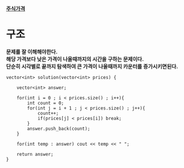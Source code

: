 [**주식가격**](https://programmers.co.kr/learn/courses/30/lessons/42584?language=cpp)   
   
# 구조   
**문제를 잘 이해해야한다.**   
**해당 가격보다 낮은 가격이 나올때까지의 시간을 구하는 문제이다.**   
**단순히 시각별로 끝까지 탐색하여 큰 가격이 나올때까지 카운터를 증가시키면된다.**   
```
vector<int> solution(vector<int> prices) {
    
    vector<int> answer;

    for(int i = 0 ; i < prices.size() ; i++){
    	int count = 0;
    	for(int j = i + 1 ; j < prices.size() ; j++){
    		count++;
    		if(prices[j] < prices[i]) break;
    	}
    	answer.push_back(count);
    }

    for(int temp : answer) cout << temp << " ";

    return answer;
}
```

